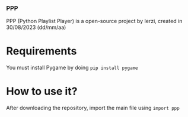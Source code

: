 ### PPP
PPP (Python Playlist Player) is a open-source project by Ierzi, created in 30/08/2023 (dd/mm/aa)

# Requirements
You must install Pygame by doing `pip install pygame` 
# How to use it?
After downloading the repository, import the main file using `import ppp`

